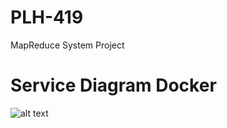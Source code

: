 # PLH-419
MapReduce System Project
# Service Diagram Docker
![alt text](https://github.com/git-egi/PLH-419/blob/main/service_diagram_docker.drawio.png?raw=true)
